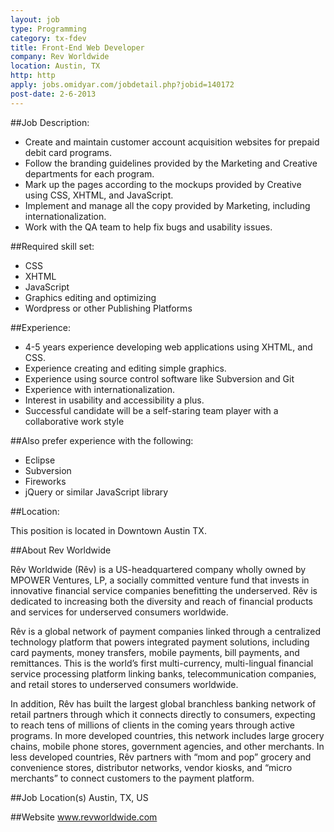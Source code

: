 ```yaml
---
layout: job
type: Programming
category: tx-fdev
title: Front-End Web Developer
company: Rev Worldwide
location: Austin, TX
http: http
apply: jobs.omidyar.com/jobdetail.php?jobid=140172
post-date: 2-6-2013
---
```


##Job Description:

* Create and maintain customer account acquisition websites for prepaid debit card programs.
* Follow the branding guidelines provided by the Marketing and Creative departments for each program.
* Mark up the pages according to the mockups provided by Creative using CSS, XHTML, and JavaScript.
* Implement and manage all the copy provided by Marketing, including internationalization.
* Work with the QA team to help fix bugs and usability issues.

##Required skill set:

* CSS
* XHTML
* JavaScript
* Graphics editing and optimizing
* Wordpress or other Publishing Platforms

##Experience:

* 4-5 years experience developing web applications using XHTML, and CSS.
* Experience creating and editing simple graphics.
* Experience using source control software like Subversion and Git
* Experience with internationalization.
* Interest in usability and accessibility a plus.
* Successful candidate will be a self-staring team player with a collaborative work style

##Also prefer experience with the following:

* Eclipse
* Subversion
* Fireworks
* jQuery or similar JavaScript library

##Location:

This position is located in Downtown Austin TX.

##About Rev Worldwide

Rêv Worldwide (Rêv) is a US-headquartered company wholly owned by MPOWER Ventures, LP, a socially committed venture fund that invests in innovative financial service companies benefitting the underserved. Rêv is dedicated to increasing both the diversity and reach of financial products and services for underserved consumers worldwide.

Rêv is a global network of payment companies linked through a centralized technology platform that powers integrated payment solutions, including card payments, money transfers, mobile payments, bill payments, and remittances. This is the world’s first multi-currency, multi-lingual financial service processing platform linking banks, telecommunication companies, and retail stores to underserved consumers worldwide.

In addition, Rêv has built the largest global branchless banking network of retail partners through which it connects directly to consumers, expecting to reach tens of millions of clients in the coming years through active programs. In more developed countries, this network includes large grocery chains, mobile phone stores, government agencies, and other merchants. In less developed countries, Rêv partners with “mom and pop” grocery and convenience stores, distributor networks, vendor kiosks, and “micro merchants” to connect customers to the payment platform.

##Job Location(s)
Austin, TX, US

##Website
www.revworldwide.com